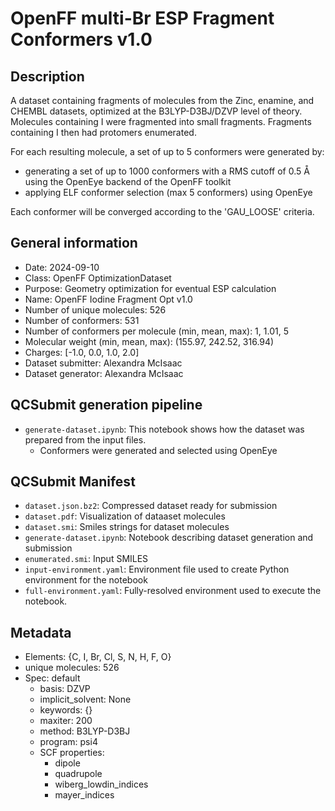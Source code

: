 # OpenFF multi-Br ESP Fragment Conformers v1.0

## Description

A dataset containing fragments of molecules from the Zinc, enamine, and CHEMBL datasets, optimized at the B3LYP-D3BJ/DZVP level of theory. Molecules containing I were fragmented into small fragments. 
Fragments containing I then had protomers enumerated.

For each resulting molecule, a set of up to 5 conformers were generated by:
  * generating a set of up to 1000 conformers with a RMS cutoff of 0.5 Å using the OpenEye backend of the OpenFF toolkit
  * applying ELF conformer selection (max 5 conformers) using OpenEye

Each conformer will be converged according to the 'GAU_LOOSE' criteria.

## General information

* Date: 2024-09-10
* Class: OpenFF OptimizationDataset
* Purpose: Geometry optimization for eventual ESP calculation
* Name: OpenFF Iodine Fragment Opt v1.0
* Number of unique molecules: 526
* Number of conformers: 531
* Number of conformers per molecule (min, mean, max): 1, 1.01, 5
* Molecular weight (min, mean, max): (155.97, 242.52, 316.94)
* Charges: [-1.0, 0.0, 1.0, 2.0]
* Dataset submitter: Alexandra McIsaac
* Dataset generator: Alexandra McIsaac


## QCSubmit generation pipeline

* `generate-dataset.ipynb`: This notebook shows how the dataset was prepared from the input files.
    * Conformers were generated and selected using OpenEye


## QCSubmit Manifest

* `dataset.json.bz2`: Compressed dataset ready for submission
* `dataset.pdf`: Visualization of dataaset molecules
* `dataset.smi`: Smiles strings for dataset molecules
* `generate-dataset.ipynb`: Notebook describing dataset generation and submission
* `enumerated.smi`: Input SMILES
* `input-environment.yaml`: Environment file used to create Python environment for the notebook
* `full-environment.yaml`: Fully-resolved environment used to execute the notebook.


## Metadata

* Elements: {C, I, Br, Cl, S, N, H, F, O}
* unique molecules: 526
* Spec: default
	* basis: DZVP
	* implicit_solvent: None
	* keywords: {}
	* maxiter: 200
	* method: B3LYP-D3BJ
	* program: psi4
	* SCF properties:
		* dipole
		* quadrupole
		* wiberg_lowdin_indices
		* mayer_indices

